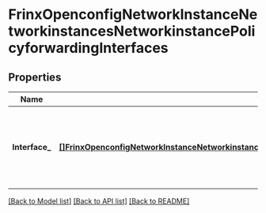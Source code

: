 # FrinxOpenconfigNetworkInstanceNetworkinstancesNetworkinstancePolicyforwardingInterfaces

## Properties
Name | Type | Description | Notes
------------ | ------------- | ------------- | -------------
**Interface_** | [**[]FrinxOpenconfigNetworkInstanceNetworkinstancesNetworkinstancePolicyforwardingInterfacesInterface**](frinx.openconfig.network.instance.networkinstances.networkinstance.policyforwarding.interfaces.Interface.md) | Optional[Configuration and operationals state relating to the relationship between interfaces and policy-based forwarding rules.] REF:Optional.empty | [optional] [default to null]

[[Back to Model list]](../README.md#documentation-for-models) [[Back to API list]](../README.md#documentation-for-api-endpoints) [[Back to README]](../README.md)


